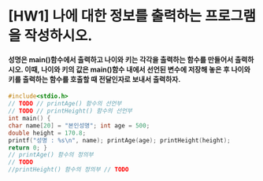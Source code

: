 # [HW1] 나에 대한 정보를 출력하는 프로그램을 작성하시오.

#### 성명은 main()함수에서 출력하고 나이와 키는 각각을 출력하는 함수를 만들어서 출력하시오. 이때, 나이와 키의 값은 main()함수 내에서 선언된 변수에 저장해 놓은 후 나이와 키를 출력하는 함수를 호출할 때 전달인자로 보내서 출력하자.

```cpp
#include<stdio.h>
// TODO // printAge() 함수의 선언부
// TODO // printHeight() 함수의 선언부
int main() {
char name[20] = "본인성명"; int age = 500;
double height = 170.8;
printf("성명 : %s\n", name); printAge(age); printHeight(height);
return 0; }
// printAge() 함수의 정의부
// TODO
//printHeight() 함수의 정의부 // TODO
```